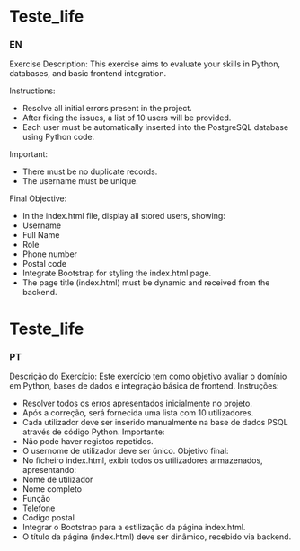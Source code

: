 # Teste_life
### EN
Exercise Description:
This exercise aims to evaluate your skills in Python, databases, and basic frontend integration.

Instructions:
 * Resolve all initial errors present in the project.
 * After fixing the issues, a list of 10 users will be provided.
 *  Each user must be automatically inserted into the PostgreSQL database using Python code.

Important:
 * There must be no duplicate records.
 * The username must be unique.

Final Objective:
 * In the index.html file, display all stored users, showing:
 * Username
 * Full Name
 * Role
 * Phone number
 * Postal code
 * Integrate Bootstrap for styling the index.html page.
 * The page title (index.html) must be dynamic and received from the backend.


# Teste_life
### PT
Descrição do Exercício:
Este exercício tem como objetivo avaliar o domínio em Python, bases de dados e integração básica de frontend.
Instruções:
 * Resolver todos os erros apresentados inicialmente no projeto.
 * Após a correção, será fornecida uma lista com 10 utilizadores.
 * Cada utilizador deve ser inserido manualmente na base de dados PSQL através de código Python.
Importante:
 * Não pode haver registos repetidos.
 * O usernome de utilizador deve ser único.
Objetivo final:
 * No ficheiro index.html, exibir todos os utilizadores armazenados, apresentando:
 * Nome de utilizador
 * Nome completo
 * Função
 * Telefone
 * Código postal
 * Integrar o Bootstrap para a estilização da página index.html.
 * O título da página (index.html) deve ser dinâmico, recebido via backend.